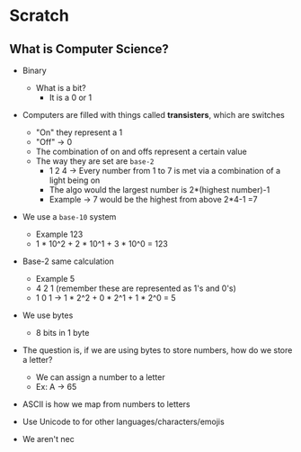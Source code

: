 # Scratch
## What is Computer Science?
- Binary
    - What is a bit?
        - It is a 0 or 1
- Computers are filled with things called **transisters**, which are switches
    - "On" they represent a 1
    - "Off" -> 0
    - The combination of on and offs represent a certain value
    - The way they are set are `base-2`
        - 1 2 4 -> Every number from 1 to 7 is met via a combination of a light being on
        - The algo would the largest number is 2*(highest number)-1
        - Example -> 7 would be the highest from above 2*4-1 =7
- We use a `base-10` system
    - Example 123
    - 1 * 10^2 + 2 * 10^1 + 3 * 10^0 = 123
- Base-2 same calculation
    - Example 5
    - 4 2 1 (remember these are represented as 1's and 0's)
    - 1 0 1 -> 1 * 2^2 + 0 * 2^1 + 1 * 2^0 = 5
- We use bytes
    - 8 bits in 1 byte
- The question is, if we are using bytes to store numbers, how do we store a letter?
    - We can assign a number to a letter
    - Ex: A -> 65
- ASCII is how we map from numbers to letters
- Use Unicode to for other languages/characters/emojis

- We aren't nec
